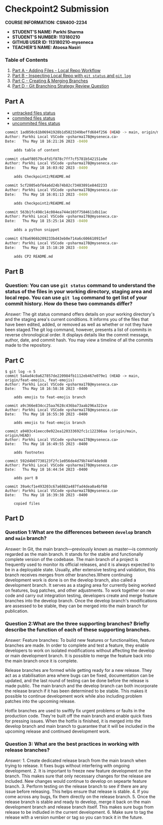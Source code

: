 # Checkpoint2 Submission

**COURSE INFORMATION: CSN400-2234**
- **STUDENT’S NAME: Parkhi Sharma**
- **STUDENT'S NUMBER: 113180210**
- **GITHUB USER ID: 113180210-myseneca**
- **TEACHER’S NAME: Atoosa Nasiri**

### Table of Contents
1. [Part A - Adding Files - Local Repo Workflow](#part-a)
2. [Part B - Inspecting Local Repo with `git status` and `git log`](#part-b)
3. [Part C - Creating & Merging Branches](#part-c)
4. [Part D - Git Branching Strategy Review Question](#part-d)

## Part A 

- [untracked files status](./git_status_untracked.txt)
- [commited files status](./git_status_committed.txt)
- [uncommited files status](./git_status_uncommitted.txt)
```bash
commit 1ad050c61b06941928b1d5823349beffd684f256 (HEAD -> main, origin/main, origin/HEAD)
Author: Parkhi Local VSCode <psharma178@myseneca.ca>
Date:   Thu May 18 16:21:26 2023 -0400

    adds table of content

commit c6a4f80579c4fd1f878c7ff7cf5781b542151a9e
Author: Parkhi Local VSCode <psharma178@myseneca.ca>
Date:   Thu May 18 16:03:02 2023 -0400

    adds Checkpoint2/README.md

commit 5cf2805ebf64a6d24b74b82c73483891e84d2233
Author: Parkhi Local VSCode <psharma178@myseneca.ca>
Date:   Thu May 18 16:01:13 2023 -0400

    adds Checkpoint2/README.md

commit 563b1fc498c14c084ea744e103f7584611db11ac
Author: Parkhi Local VSCode <psharma178@myseneca.ca>
Date:   Thu May 18 15:25:14 2023 -0400

    adds a python snippet

commit 678a6966b209233bd43eb0e714a6c606610915ef
Author: Parkhi Local VSCode <psharma178@myseneca.ca>
Date:   Thu May 18 15:18:20 2023 -0400

    adds CP2 README.md
```
## Part B
### Question: You can use `git status` command to understand the status of the files in your working directory, staging area and local repo. You can use `git log` command to get list of your commit history. How do these two commands differ?

*Answer:* The git status command offers details on your working directory's and the staging area's current conditions. It informs you of the files that have been edited, added, or removed as well as whether or not they have been staged.The git log command, however, presents a list of commits in reverse chronological order. It displays details like the commit message, author, date, and commit hash. You may view a timeline of all the commits made to the repository.

## Part C

```
$ git log -n 5
commit 5a4ad4c0a627857de220984fb1112eb467e079e1 (HEAD -> main, origin/feat-emojis, feat-emojis)
Author: Parkhi Local VSCode <psharma178@myseneca.ca>
Date:   Thu May 18 16:58:38 2023 -0400

    adds emojis to feat-emojis branch

commit a9c366e834cc25aa7628c436ba73aab296a322ce
Author: Parkhi Local VSCode <psharma178@myseneca.ca>
Date:   Thu May 18 16:55:30 2023 -0400

    adds emojis to feat-emojis branch

commit a9403c41eecc0e922ea120333692fc1c122386aa (origin/main, origin/HEAD)
Author: Parkhi Local VSCode <psharma178@myseneca.ca>
Date:   Thu May 18 16:49:55 2023 -0400

    adds footnotes

commit 592d4b07730123f2fc1e056de4d79b744f4de9d8
Author: Parkhi Local VSCode <psharma178@myseneca.ca>
Date:   Thu May 18 16:44:54 2023 -0400

    adds part B

commit 39a4cf1e493203c67a6882a487fad4dea0a4bf60
Author: Parkhi Local VSCode <psharma178@myseneca.ca>
Date:   Thu May 18 16:39:38 2023 -0400

    copied files
```
## Part D

### Question 1:What are the differences between `develop` branch and `main` branch?

*Answer:* In Git, the main branch—previously known as master—is commonly regarded as the main branch. It stands for the stable and functionally complete version of the codebase. The main branch of a project is frequently used to monitor its official releases, and it is always expected to be in a deployable state. Usually, after extensive testing and validation, this branch receives merges from other branches.Where continuing development work is done is on the develop branch, also called a development branch. It serves as a staging area for currently being worked on features, bug patches, and other adjustments. To work together on new code and carry out integration testing, developers create and merge feature branches into the develop branch. Once the develop branch's modifications are assessed to be stable, they can be merged into the main branch for publication.

### Question 2:What are the three supporting branches? Briefly describe the function of each of these supporting branches.

*Answer:*
Feature branches: To build new features or functionalities, feature branches are made. In order to complete and test a feature, they enable developers to work on isolated modifications without affecting the develop or main development branch. It is possible to merge the feature back into the main branch once it is complete.

Release branches are formed while getting ready for a new release. They act as a stabilisation area where bugs can be fixed, documentation can be updated, and the last round of testing can be done before the release is made public. The main branch and the develop branch can both incorporate the release branch if it has been determined to be stable. This makes it possible to continue development work while also including problem patches into the upcoming release.

Hotfix branches are used to swiftly fix urgent problems or faults in the production code. They're built off the main branch and enable quick fixes for pressing issues. When the hotfix is finished, it is merged into the develop branch and main branch to guarantee that it will be included in the upcoming release and continued development work.

### Question 3: What are the best practices in working with release branches?

*Answer:* 1. Create dedicated release brach from the main branch when trying to release. It fixes bugs without interfering with ongoing development.
2. It is important to freeze new feature development on the branch. This makes sure that only necessary changes for the release are included. New changes would continue to develop on sepearte feature branch.
3. Perform testing on the release branch to see if there are any issue before releasing. This helps ensure that release is stable.
4. If you come across any bugs, fix them directly on the release branch. 
5. Once the release branch is stable and ready to develop, merge it back on the main development branch and release branch itself. This makes sure bugs from release to be indluded in the current development.
6. Make sure to tag the release with a version number or tag so you can track it in the future.





